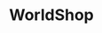 ---
title: "WorldShop"
url: /ciudad-guayana-puerto-ordaz/worldshop-calle-la-llovizna/
shop: teléfono móvil
---